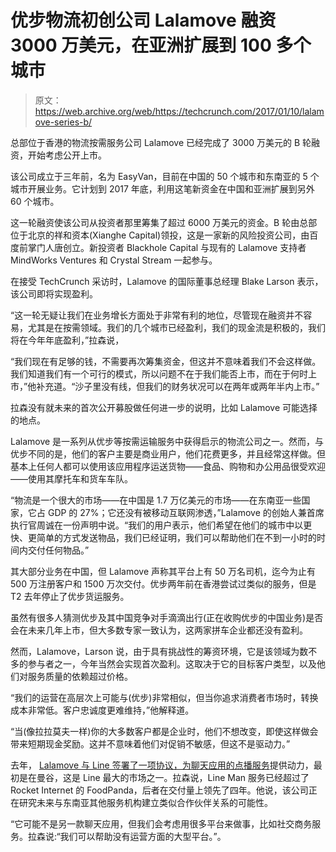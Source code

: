 # 优步物流初创公司 Lalamove 融资 3000 万美元，在亚洲扩展到 100 多个城市

> 原文：<https://web.archive.org/web/https://techcrunch.com/2017/01/10/lalamove-series-b/>

总部位于香港的物流按需服务公司 Lalamove 已经完成了 3000 万美元的 B 轮融资，开始考虑公开上市。

该公司成立于三年前，名为 EasyVan，目前在中国的 50 个城市和东南亚的 5 个城市开展业务。它计划到 2017 年底，利用这笔新资金在中国和亚洲扩展到另外 60 个城市。

这一轮融资使该公司从投资者那里筹集了超过 6000 万美元的资金。B 轮由总部位于北京的祥和资本(Xianghe Capital)领投，这是一家新的风险投资公司，由百度前掌门人唐创立。新投资者 Blackhole Capital 与现有的 Lalamove 支持者 MindWorks Ventures 和 Crystal Stream 一起参与。

在接受 TechCrunch 采访时，Lalamove 的国际董事总经理 Blake Larson 表示，该公司即将实现盈利。

“这一轮无疑让我们在业务增长方面处于非常有利的地位，尽管现在融资并不容易，尤其是在按需领域。我们的几个城市已经盈利，我们的现金流是积极的，我们将在今年年底盈利，”拉森说，

“我们现在有足够的钱，不需要再次筹集资金，但这并不意味着我们不会这样做。我们知道我们有一个可行的模式，所以问题不在于我们能否上市，而在于何时上市，”他补充道。“沙子里没有线，但我们的财务状况可以在两年或两年半内上市。”

拉森没有就未来的首次公开募股做任何进一步的说明，比如 Lalamove 可能选择的地点。

Lalamove 是一系列从优步等按需运输服务中获得启示的物流公司之一。然而，与优步不同的是，他们的客户主要是商业用户，他们花费更多，并且经常这样做。但基本上任何人都可以使用该应用程序运送货物——食品、购物和办公用品很受欢迎——使用其摩托车和货车车队。

“物流是一个很大的市场——在中国是 1.7 万亿美元的市场——在东南亚一些国家，它占 GDP 的 27%；它还没有被移动互联网渗透，”Lalamove 的创始人兼首席执行官周诚在一份声明中说。“我们的用户表示，他们希望在他们的城市中以更快、更简单的方式发送物品，我们已经证明，我们可以帮助他们在不到一小时的时间内交付任何物品。”

其大部分业务在中国，但 Lalamove 声称其平台上有 50 万名司机，迄今为止有 500 万注册客户和 1500 万次交付。优步两年前在香港尝试过类似的服务，但是 T2 去年停止了优步货运服务。

虽然有很多人猜测优步及其中国竞争对手滴滴出行(正在收购优步的中国业务)是否会在未来几年上市，但大多数专家一致认为，这两家拼车企业都还没有盈利。

然而，Lalamove，Larson 说，由于具有挑战性的筹资环境，它是该领域为数不多的参与者之一，今年当然会实现首次盈利。这取决于它的目标客户类型，以及他们对服务质量的依赖超过价格。

“我们的运营在高层次上可能与(优步)非常相似，但当你追求消费者市场时，转换成本非常低。客户忠诚度更难维持，”他解释道。

“当(像拉拉莫夫一样)你的大多数客户都是企业时，他们不想改变，即使这样做会带来短期现金奖励。这并不意味着他们对促销不敏感，但这不是驱动力。”

去年， [Lalamove 与 Line 签署了一项协议，为聊天应用的点播服务](https://web.archive.org/web/20230329161152/https://techcrunch.com/2016/05/15/chat-app-line-begins-offering-delivery-on-demand-services/)提供动力，最初是在曼谷，这是 Line 最大的市场之一。拉森说，Line Man 服务已经超过了 Rocket Internet 的 FoodPanda，后者在交付量上领先了四年。他说，该公司正在研究未来与东南亚其他服务机构建立类似合作伙伴关系的可能性。

“它可能不是另一款聊天应用，但我们会考虑用很多平台来做事，比如社交商务服务。拉森说:“我们可以帮助没有运营方面的大型平台。”。